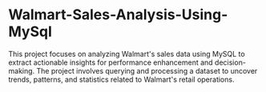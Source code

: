 # Walmart-Sales-Analysis-Using-MySql
This project focuses on analyzing Walmart's sales data using MySQL to extract actionable insights for performance enhancement and decision-making. The project involves querying and processing a dataset to uncover trends, patterns, and statistics related to Walmart's retail operations.
